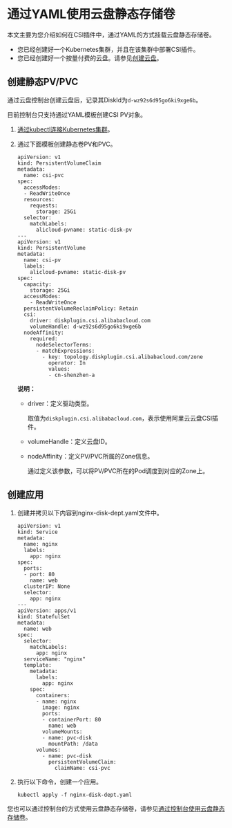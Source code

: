 # 通过YAML使用云盘静态存储卷

本文主要为您介绍如何在CSI插件中，通过YAML的方式挂载云盘静态存储卷。

-   您已经创建好一个Kubernetes集群，并且在该集群中部署CSI插件。
-   您已经创建好一个按量付费的云盘。请参见[创建云盘](/cn.zh-CN/块存储/云盘基础操作/创建云盘/创建云盘.md)。

## 创建静态PV/PVC

通过云盘控制台创建云盘后，记录其DiskId为`d-wz92s6d95go6ki9xge6b`。

目前控制台只支持通过YAML模板创建CSI PV对象。

1.  [通过kubectl连接Kubernetes集群](/cn.zh-CN/Kubernetes集群用户指南/集群管理/连接集群/通过kubectl连接Kubernetes集群.md)。

2.  通过下面模板创建静态卷PV和PVC。

    ```
    apiVersion: v1
    kind: PersistentVolumeClaim
    metadata:
      name: csi-pvc
    spec:
      accessModes:
      - ReadWriteOnce
      resources:
        requests:
          storage: 25Gi
      selector:
        matchLabels:
          alicloud-pvname: static-disk-pv
    ---
    apiVersion: v1
    kind: PersistentVolume
    metadata:
      name: csi-pv
      labels:
        alicloud-pvname: static-disk-pv
    spec:
      capacity:
        storage: 25Gi
      accessModes:
        - ReadWriteOnce
      persistentVolumeReclaimPolicy: Retain
      csi:
        driver: diskplugin.csi.alibabacloud.com
        volumeHandle: d-wz92s6d95go6ki9xge6b
      nodeAffinity:
        required:
          nodeSelectorTerms:
          - matchExpressions:
            - key: topology.diskplugin.csi.alibabacloud.com/zone
              operator: In
              values:
              - cn-shenzhen-a
    ```

    **说明：**

    -   driver：定义驱动类型。

        取值为`diskplugin.csi.alibabacloud.com`，表示使用阿里云云盘CSI插件。

    -   volumeHandle：定义云盘ID。
    -   nodeAffinity：定义PV/PVC所属的Zone信息。

        通过定义该参数，可以将PV/PVC所在的Pod调度到对应的Zone上。


## 创建应用

1.  创建并拷贝以下内容到nginx-disk-dept.yaml文件中。

    ```
    apiVersion: v1
    kind: Service
    metadata:
      name: nginx
      labels:
        app: nginx
    spec:
      ports:
      - port: 80
        name: web
      clusterIP: None
      selector:
        app: nginx
    ---
    apiVersion: apps/v1
    kind: StatefulSet
    metadata:
      name: web
    spec:
      selector:
        matchLabels:
          app: nginx
      serviceName: "nginx"
      template:
        metadata:
          labels:
            app: nginx
        spec:
          containers:
          - name: nginx
            image: nginx
            ports:
            - containerPort: 80
              name: web
            volumeMounts:
            - name: pvc-disk
              mountPath: /data
          volumes:
            - name: pvc-disk
              persistentVolumeClaim:
                claimName: csi-pvc
    ```

2.  执行以下命令，创建一个应用。

    ```
    kubectl apply -f nginx-disk-dept.yaml
    ```


您也可以通过控制台的方式使用云盘静态存储卷，请参见[通过控制台使用云盘静态存储卷](/cn.zh-CN/Kubernetes集群用户指南/存储管理-CSI/云盘存储卷/通过控制台使用云盘静态存储卷.md)。

